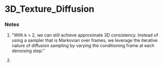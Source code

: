 # 3D_Texture_Diffusion

### Notes

1. "With k = 2, we can still achieve approximate 3D consistency. Instead of using a sampler that is Markovian over frames, we leverage the iterative nature of diffusion sampling by varying the conditioning frame at each denoising step."

2. 

